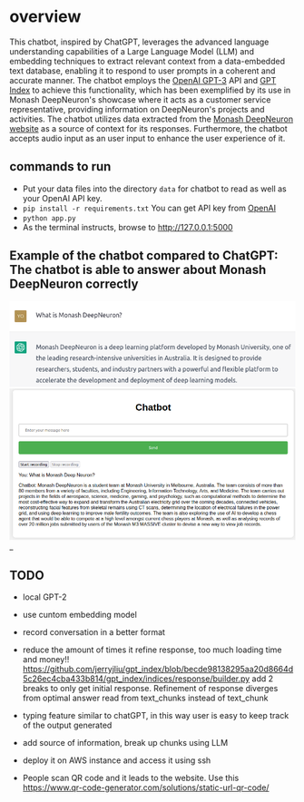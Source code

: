 # overview 
This chatbot, inspired by ChatGPT, leverages the advanced language understanding capabilities of a Large Language Model (LLM) and embedding techniques to extract relevant context from a data-embedded text database, enabling it to respond to user prompts in a coherent and accurate manner. The chatbot employs the [OpenAI GPT-3](https://openai.com/api/) API and [GPT Index](https://github.com/jerryjliu/gpt_index) to achieve this functionality, which has been exemplified by its use in Monash DeepNeuron's showcase where it acts as a customer service representative, providing information on DeepNeuron's projects and activities. The chatbot utilizes data extracted from the [Monash DeepNeuron website](https://www.deepneuron.org/) as a source of context for its responses. Furthermore, the chatbot accepts audio input as an user input to enhance the user experience of it.

## commands to run 
- Put your data files into the directory `data` for chatbot to read as well as your OpenAI API key.
- `pip install -r requirements.txt`
You can get API key from [OpenAI](https://beta.openai.com/account/api-keys)
- `python app.py`
- As the terminal instructs, browse to http://127.0.0.1:5000 

## Example of the chatbot compared to ChatGPT: The chatbot is able to answer about Monash DeepNeuron correctly
![ChatGPT_example](/assets/ChatGPT_example.png)
![chatbot_example](/assets/my_example.png)_

## TODO
- local GPT-2
- use cuntom embedding model


- record conversation in a better format
- reduce the amount of times it refine response, too much loading time and money!!
https://github.com/jerryjliu/gpt_index/blob/becde98138295aa20d8664d5c26ec4cba433b814/gpt_index/indices/response/builder.py
add 2 breaks to only get initial response. Refinement of response diverges from optimal answer
read from text_chunks instead of text_chunk
- typing feature similar to chatGPT, in this way user is easy to keep track of the output generated
- add source of information, break up chunks using LLM
- deploy it on AWS instance and access it using ssh
- People scan QR code and it leads to the website. Use this https://www.qr-code-generator.com/solutions/static-url-qr-code/ 